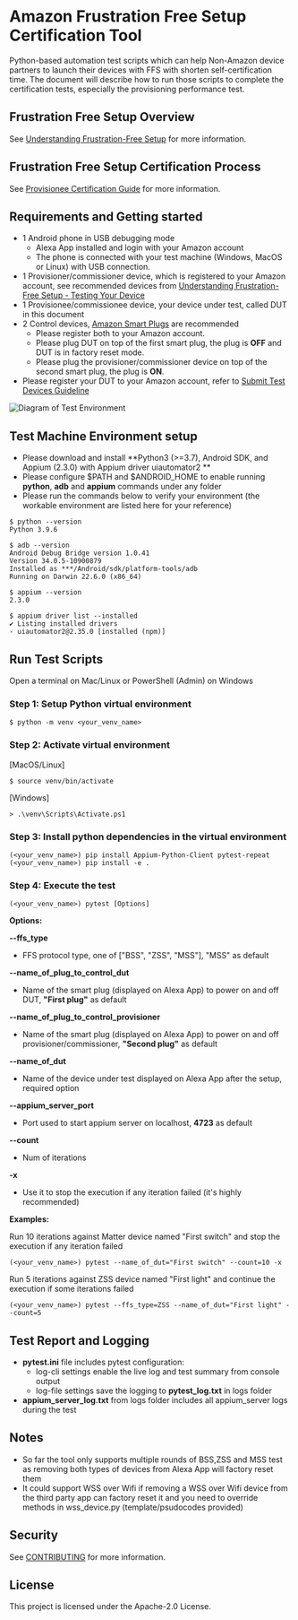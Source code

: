 # Amazon Frustration Free Setup Certification Tool

Python-based automation test scripts which can help Non-Amazon device partners to launch their devices with FFS with shorten self-certification time. The document will describe how to run those scripts to complete the certification tests, especially the provisioning performance test.

## Frustration Free Setup Overview
See [Understanding Frustration-Free Setup](https://developer.amazon.com/docs/frustration-free-setup/understanding-ffs.html) for more information.

## Frustration Free Setup Certification Process
See [Provisionee Certification Guide](https://developer.amazon.com/docs/frustration-free-setup/provisionee-certification.html) for more information.

## Requirements and Getting started

* 1 Android phone in USB debugging mode
    * Alexa App installed and login with your Amazon account
    * The phone is connected with your test machine (Windows, MacOS or Linux) with USB connection.
* 1 Provisioner/commissioner device, which is registered to your Amazon account, see recommended devices from [Understanding Frustration-Free Setup - Testing Your Device](https://developer.amazon.com/docs/frustration-free-setup/understanding-ffs.html#testing-your-device)
* 1 Provisionee/commissionee device, your device under test, called DUT in this document
* 2 Control devices, [Amazon Smart Plugs](https://www.amazon.com/dp/B089DR29T6) are recommended
    * Please register both to your Amazon account.
    * Please plug DUT on top of the first smart plug, the plug is **OFF** and DUT is in factory reset mode.
    * Please plug the provisioner/commissioner device on top of the second smart plug, the plug is **ON**. 
* Please register your DUT to your Amazon account, refer to [Submit Test Devices Guideline](https://developer.amazon.com/docs/frustration-free-setup/matter-simple-setup-getting-started.html#test-devices)

![Diagram of Test Environment](diagram.png)

## Test Machine Environment setup

* Please download and install **Python3 (>=3.7), Android SDK, and Appium (2.3.0) with Appium driver uiautomator2 ** 
* Please configure $PATH and $ANDROID_HOME to enable running **python**, **adb** and **appium** commands under any folder
* Please run the commands below to verify your environment (the workable environment are listed here for your reference)
```
$ python --version
Python 3.9.6
```
```
$ adb --version
Android Debug Bridge version 1.0.41
Version 34.0.5-10900879
Installed as ***/Android/sdk/platform-tools/adb
Running on Darwin 22.6.0 (x86_64)
```
```
$ appium --version
2.3.0
```
```
$ appium driver list --installed
✔ Listing installed drivers
- uiautomator2@2.35.0 [installed (npm)]
```

## Run Test Scripts
Open a terminal on Mac/Linux or PowerShell (Admin) on Windows
### Step 1: Setup Python virtual environment
```
$ python -m venv <your_venv_name>
```
### Step 2: Activate virtual environment

[MacOS/Linux]
```
$ source venv/bin/activate
```

[Windows]
```
> .\venv\Scripts\Activate.ps1
```

### Step 3: Install python dependencies in the virtual environment

```
(<your_venv_name>) pip install Appium-Python-Client pytest-repeat
(<your_venv_name>) pip install -e .
```

### Step 4: Execute the test
```
(<your_venv_name>) pytest [Options]
```

**Options:**

**--ffs_type**
* FFS protocol type, one of ["BSS", "ZSS", "MSS"], "MSS" as default

**--name_of_plug_to_control_dut**
* Name of the smart plug (displayed on Alexa App) to power on and off DUT, **"First plug"** as default</br>

**--name_of_plug_to_control_provisioner**
* Name of the smart plug (displayed on Alexa App) to power on and off provisioner/commissioner, **"Second plug"** as default</br>

**--name_of_dut**
* Name of the device under test displayed on Alexa App after the setup, required option

**--appium_server_port**
* Port used to start appium server on localhost, **4723** as default

**--count**
* Num of iterations

**-x**
* Use it to stop the execution if any iteration failed (it's highly recommended)

**Examples:**

Run 10 iterations against Matter device named "First switch" and stop the execution if any iteration failed
```
(<your_venv_name>) pytest --name_of_dut="First switch" --count=10 -x
```
Run 5 iterations against ZSS device named "First light" and continue the execution if some iterations failed
```
(<your_venv_name>) pytest --ffs_type=ZSS --name_of_dut="First light" --count=5
```
## Test Report and Logging
* **pytest.ini** file includes pytest configuration:
    * log-cli settings enable the live log and test summary from console output 
    * log-file settings save the logging to **pytest_log.txt** in logs folder
* **appium_server_log.txt** from logs folder includes all appium_server logs during the test

## Notes
* So far the tool only supports multiple rounds of BSS,ZSS and MSS test as removing both types of devices from Alexa App will factory reset them
* It could support WSS over Wifi if removing a WSS over Wifi device from the third party app can factory reset it and you need to override methods in wss_device.py (template/psudocodes provided)

## Security

See [CONTRIBUTING](CONTRIBUTING.md#security-issue-notifications) for more information.

## License

This project is licensed under the Apache-2.0 License.

